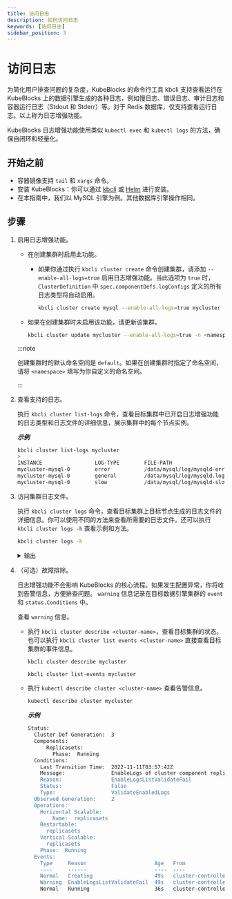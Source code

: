 ```yaml
---
title: 访问日志
description: 如何访问日志
keywords: [访问日志]
sidebar_position: 3
---
```


# 访问日志

为简化用户排查问题的复杂度，KubeBlocks 的命令行工具 kbcli 支持查看运行在 KubeBlocks 上的数据引擎生成的各种日志，例如慢日志、错误日志、审计日志和容器运行日志（Stdout 和 Stderr）等。对于 Redis 数据库，仅支持查看运行日志。以上称为日志增强功能。

KubeBlocks 日志增强功能使用类似 `kubectl exec` 和 `kubectl logs` 的方法，确保自闭环和轻量化。

## 开始之前

- 容器镜像支持 `tail` 和 `xargs` 命令。
- 安装 KubeBlocks：你可以通过 [kbcli](../installation/install-with-kbcli/install-kubeblocks-with-kbcli.md) 或 [Helm](../installation/install-with-helm/install-kubeblocks-with-helm.md) 进行安装。
- 在本指南中，我们以 MySQL 引擎为例。其他数据库引擎操作相同。

## 步骤

1. 启用日志增强功能。

   - 在创建集群时启用此功能。
     - 如果你通过执行 `kbcli cluster create` 命令创建集群，请添加 `--enable-all-logs=true` 启用日志增强功能。当此选项为 `true` 时，`ClusterDefinition` 中 `spec.componentDefs.logConfigs` 定义的所有日志类型将自动启用。

        ```bash
        kbcli cluster create mysql --enable-all-logs=true mycluster
        ```

   - 如果在创建集群时未启用该功能，请更新该集群。

      ```bash
      kbcli cluster update mycluster --enable-all-logs=true -n <namespace>
      ```

    :::note

    创建集群时的默认命名空间是 `default`。如果在创建集群时指定了命名空间，请将 `<namespace>` 填写为你自定义的命名空间。

    :::

2. 查看支持的日志。

    执行 `kbcli cluster list-logs` 命令，查看目标集群中已开启日志增强功能的日志类型和日志文件的详细信息，展示集群中的每个节点实例。

      ***示例***

      ```bash
      kbcli cluster list-logs mycluster
      >
      INSTANCE                 LOG-TYPE        FILE-PATH                                   SIZE        LAST-WRITTEN                          COMPONENT
      mycluster-mysql-0        error           /data/mysql/log/mysqld-error.log            6.4K        Feb 06, 2023 09:13 (UTC+00:00)        mysql
      mycluster-mysql-0        general         /data/mysql/log/mysqld.log                  5.9M        Feb 06, 2023 09:13 (UTC+00:00)        mysql
      mycluster-mysql-0        slow            /data/mysql/log/mysqld-slowquery.log        794         Feb 06, 2023 09:13 (UTC+00:00)        mysql       
      ```

3. 访问集群日志文件。

   执行 `kbcli cluster logs` 命令，查看目标集群上目标节点生成的日志文件的详细信息。你可以使用不同的方法来查看所需要的日志文件。还可以执行 `kbcli cluster logs -h` 查看示例和方法。

    ```bash
    kbcli cluster logs -h
    ```

    <details>

    <summary>输出</summary>

    ```bash
    Access cluster log file

    Examples:
    # 返回集群 mycluster 的快照日志，默认使用主实例（stdout）
    kbcli cluster logs mycluster

    # 仅显示集群 mycluster 的最近 20 行日志，默认使用主实例（stdout）
    kbcli cluster logs --tail=20 mycluster

    # 返回集群 mycluster 中指定实例 my-instance-0 的快照日志（stdout）
    kbcli cluster logs mycluster --instance my-instance-0

    # 返回集群 mycluster 中指定实例 my-instance-0 和指定容器 my-container 的快照日志（stdout）
    kbcli cluster logs mycluster --instance my-instance-0 -c my-container

    # 返回集群 mycluster 的慢日志，默认使用主实例
    kbcli cluster logs mycluster --file-type=slow

    # 实时流式传输集群 mycluster 的慢日志，默认使用主实例
    kbcli cluster logs -f mycluster --file-type=slow

    # 返回集群 mycluster 中指定实例 my-instance-0 的指定文件日志
    kbcli cluster logs mycluster --instance my-instance-0 --file-path=/var/log/yum.log

    # 返回集群 mycluster 中指定实例 my-instance-0 和指定容器 my-container 的指定文件日志
    kbcli cluster logs mycluster --instance my-instance-0 -c my-container --file-path=/var/log/yum.log
    ```

    </details>

2. （可选）故障排除。

    日志增强功能不会影响 KubeBlocks 的核心流程。如果发生配置异常，你将收到告警信息，方便排查问题。 `warning` 信息记录在目标数据引擎集群的 `event` 和 `status.Conditions` 中。

    查看 `warning` 信息。
      - 执行 `kbcli cluster describe <cluster-name>`，查看目标集群的状态。也可以执行 `kbcli cluster list events <cluster-name>` 直接查看目标集群的事件信息。

        ```bash
        kbcli cluster describe mycluster
        ```

        ```bash
        kbcli cluster list-events mycluster
        ```

      -  执行 `kubectl describe cluster <cluster-name>` 查看告警信息。

          ```bash
          kubectl describe cluster mycluster
          ```

         ***示例***
          ```bash
          Status:           
            Cluster Def Generation:  3         
            Components:               
                Replicasets:                 
                  Phase:  Running           
            Conditions:             
              Last Transition Time:  2022-11-11T03:57:42Z             
              Message:               EnableLogs of cluster component replicasets has invalid value [errora slowa] which isn't defined in cluster definition component replicasets             
              Reason:                EnableLogsListValidateFail             
              Status:                False             
              Type:                  ValidateEnabledLogs           
            Observed Generation:     2           
            Operations:             
              Horizontal Scalable:                 
                  Name:  replicasets             
              Restartable:               
                replicasets             
              Vertical Scalable:               
                replicasets           
              Phase:  Running         
            Events:           
              Type     Reason                      Age   From                Message           
              ----     ------                      ----  ----                -------           
              Normal   Creating                    49s   cluster-controller  Start Creating in Cluster: release-name-error           
              Warning  EnableLogsListValidateFail  49s   cluster-controller  EnableLogs of cluster component replicasets has invalid value [errora slowa] which isn't defined in cluster definition component replicasets           
              Normal   Running                     36s   cluster-controller  Cluster: release-name-error is ready, current phase is Running         
          ```

